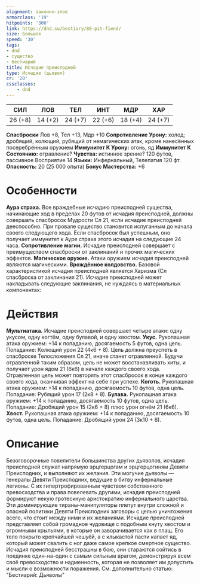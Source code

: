 ```yaml
---
alignment: законно-злое
armorclass: '19'
hitpoints: '300'
link: https://dnd.su/bestiary/86-pit-fiend/
size: Большое
speed: '30'
tags:
- dnd
- существо
- бестиарий
title: Исчадие преисподней
type: Исчадие (дьявол)
cr: '20'
cssclasses:
    - dnd
---
```



| СИЛ | ЛОВ | ТЕЛ | ИНТ | МДР | ХАР |
|---|---|---|---|---|---|
| 26 (+8) | 14 (+2) | 24 (+7) | 22 (+6) | 18 (+4) | 24 (+7) |
**Спасброски** Лов +8, Тел +13, Мдр +10
**Сопротивление Урону:** холод; дробящий, колющий, рубящий от немагических атак, кроме нанесённых посеребрённым оружием
**Иммунитет К Урону:** огонь, яд
**Иммунитет К Состоянию:** отравление?
**Чувства:** истинное зрение? 120 футов, пассивное Восприятие 14
**Языки:** Инфернальный, Телепатия 120 фт.
**Опасность:** 20 (25 000 опыта)
**Бонус Мастерства:** +6


# Особенности
**Аура страха.** Все враждебные исчадию преисподней существа, начинающие ход в пределах 20 футов от исчадия преисподней, должны совершать спасбросок Мудрости Сл 21, если исчадие преисподней дееспособно. При провале существо становится испуганным до начала своего следующего хода. Если спасбросок был успешным, оно получает иммунитет к Ауре страха этого исчадия на следующие 24 часа.
**Сопротивление магии.** Исчадие преисподней совершает с преимуществом спасброски от заклинаний и прочих магических эффектов.
**Магическое оружие.** Атаки оружием исчадия преисподней являются магическими.
**Врождённое колдовство.** Базовой характеристикой исчадия преисподней является Харизма (Сл спасброска от заклинания 21). Исчадие преисподней может накладывать следующие заклинания, не нуждаясь в материальных компонентах:


# Действия
**Мультиатака.** Исчадие преисподней совершает четыре атаки: одну укусом, одну когтём, одну булавой, и одну хвостом.
**Укус.** Рукопашная атака оружием: +14 к попаданию, досягаемость 5 футов, одна цель. Попадание: Колющий урон 22 (4к6 + 8). Цель должна преуспеть в спасброске Телосложения Сл 21, иначе станет отравленной. Будучи отравленной таким образом, цель не может восстанавливать хиты, и получает урон ядом 21 (6к6) в начале каждого своего хода. Отравленная цель может повторять этот спасбросок в конце каждого своего хода, оканчивая эффект на себе при успехе.
**Коготь.** Рукопашная атака оружием: +14 к попаданию, досягаемость 10 футов, одна цель. Попадание: Рубящий урон 17 (2к8 + 8).
**Булава.** Рукопашная атака оружием: +14 к попаданию, досягаемость 10 футов, одна цель. Попадание: Дробящий урон 15 (2к6 + 8) плюс урон огнём 21 (6к6).
**Хвост.** Рукопашная атака оружием: +14 к попаданию, досягаемость 10 футов, одна цель. Попадание: Дробящий урон 24 (3к10 + 8).


# Описание
Безоговорочные повелители большинства других дьяволов, исчадия преисподней служат напрямую эрцгерцогам и эрцгерцогиням Девяти Преисподних, и выполняют их желания. Эти могучие дьяволы — генералы Девяти Преисподних, ведущие в битву инфернальные легионы. С их гипертрофированным чувством собственного превосходства и права повелевать другими, исчадия преисподней формируют некую гротескную аристократию инфернального царства. Эти доминирующие тираны-манипуляторы плетут внутри сложной и опасной политики Девяти Преисподних заговоры с целью уничтожения всего, что стоит между ними и их желаниями. Исчадие преисподней представляет собой громадное чудовище с подобным кнуту хвостом и огромными крыльями, в которые он заворачивается как в плащ. Его тело покрыто крепчайшей чешуёй, а с клыкастой пасти капает яд, который может свалить с ног даже самое крепкое смертное существо. Исчадия преисподней бесстрашны в бою, они стараются сойтись в поединке один-на-один с самым сильным врагом, демонстрируя всем своё превосходство и надменность, которая не позволяет им допустить и мысли о возможности поражения. См. дополнительно статью: "Бестиарий: Дьяволы"